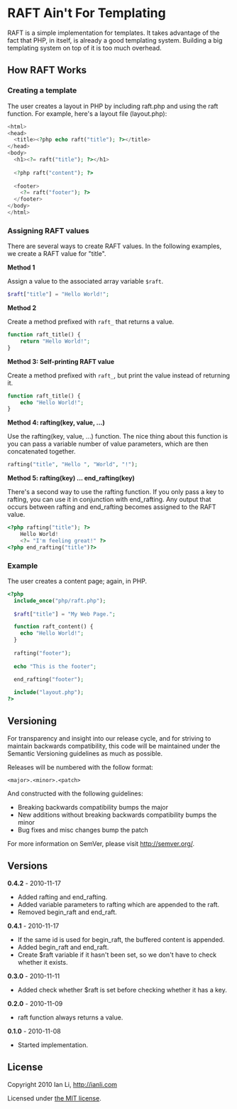 RAFT Ain't For Templating
=========================

RAFT is a simple implementation for templates.
It takes advantage of the fact that PHP, in itself,
is already a good templating system.
Building a big templating system on top of it is too much overhead.


How RAFT Works
--------------

### Creating a template

The user creates a layout in PHP by including raft.php
and using the raft function.
For example, here's a layout file (layout.php):

```php
<html>
<head>
  <title><?php echo raft("title"); ?></title>
</head>
<body>
  <h1><?= raft("title"); ?></h1>
  
  <?php raft("content"); ?>
  
  <footer>
    <?= raft("footer"); ?>
  </footer>
</body>
</html>
```

### Assigning RAFT values

There are several ways to create RAFT values.
In the following examples, we create a RAFT value for "title".

**Method 1**

Assign a value to the associated array variable `$raft`.

```php
$raft["title"] = "Hello World!";
```

**Method 2**

Create a method prefixed with `raft_` that returns a value.

```php
function raft_title() {
	return "Hello World!";
}
```

**Method 3: Self-printing RAFT value**

Create a method prefixed with `raft_`, but print the value instead of returning it.

```php
function raft_title() {
	echo "Hello World!";
}
```

**Method 4: rafting(key, value, ...)**

Use the rafting(key, value, ...) function. The nice thing about this function is you can pass a variable number of value parameters, which are then concatenated together.

```php
rafting("title", "Hello ", "World", "!");
```

**Method 5: rafting(key) ... end_rafting(key)**

There's a second way to use the rafting function. If you only pass a key to rafting, you can use it in conjunction with end_rafting. Any output that occurs between rafting and end_rafting becomes assigned to the RAFT value.

```php
<?php rafting("title"); ?>
	Hello World!
	<?= "I'm feeling great!" ?>
<?php end_rafting("title")?>
```


### Example

The user creates a content page; again, in PHP.
   
```php
<?php
  include_once("php/raft.php");
  
  $raft["title"] = "My Web Page.";

  function raft_content() {
    echo "Hello World!";
  }
  
  rafting("footer");
  
  echo "This is the footer";
  
  end_rafting("footer");

  include("layout.php");
?>
```


Versioning
----------

For transparency and insight into our release cycle, and for striving to maintain backwards compatibility, this code will be maintained under the Semantic Versioning guidelines as much as possible.

Releases will be numbered with the follow format:

`<major>.<minor>.<patch>`

And constructed with the following guidelines:

* Breaking backwards compatibility bumps the major
* New additions without breaking backwards compatibility bumps the minor
* Bug fixes and misc changes bump the patch

For more information on SemVer, please visit http://semver.org/.


Versions
--------

**0.4.2**	- 2010-11-17

- Added rafting and end_rafting.
- Added variable parameters to rafting which are appended to the raft.
- Removed begin_raft and end_raft.

**0.4.1** -	2010-11-17

- If the same id is used for begin_raft, the buffered content is appended.
- Added begin_raft and end_raft.
- Create $raft variable if it hasn't been set, so we don't have to check whether it exists.

**0.3.0** - 2010-11-11

- Added check whether $raft is set before checking whether it has a key.

**0.2.0** - 2010-11-09

- raft function always returns a value.

**0.1.0** - 2010-11-08

- Started implementation.


License
-------

Copyright 2010 Ian Li, http://ianli.com

Licensed under [the MIT license](http://www.opensource.org/licenses/mit-license.php).